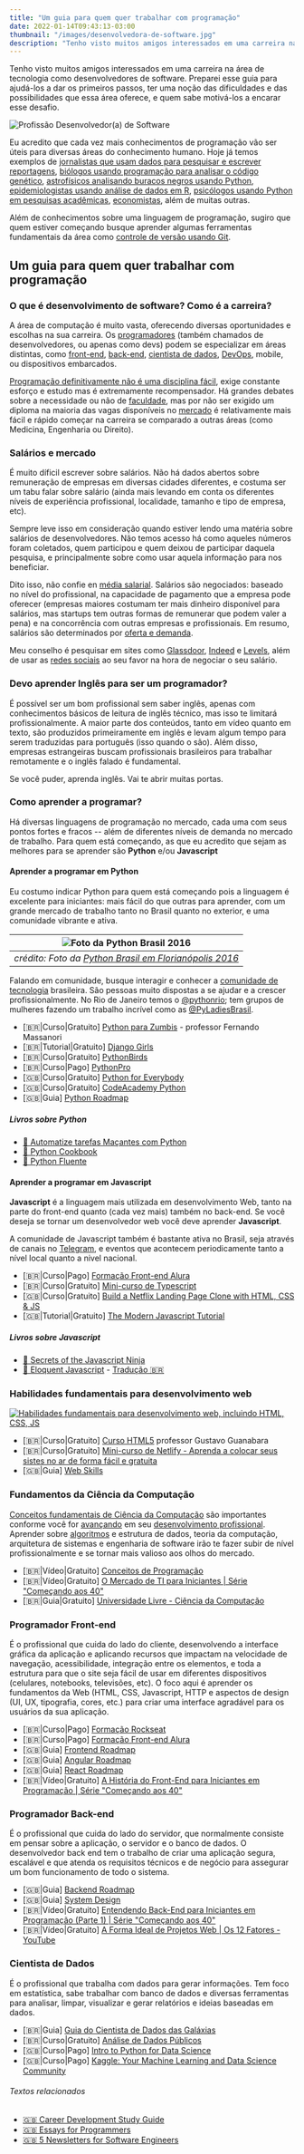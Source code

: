 ```yaml
---
title: "Um guia para quem quer trabalhar com programação"
date: 2022-01-14T09:43:13-03:00
thumbnail: "/images/desenvolvedora-de-software.jpg"
description: "Tenho visto muitos amigos interessados em uma carreira na área de tecnologia como desenvolvedores de software. Preparei esse guia para ajudá-los a dar os primeiros passos, ter uma noção das dificuldades e das possibilidades que essa área oferece, e quem sabe motivá-los a encarar esse desafio."
---
```


Tenho visto muitos amigos interessados em uma carreira na área de tecnologia como desenvolvedores de software. Preparei esse guia para ajudá-los a dar os primeiros passos, ter uma noção das dificuldades e das possibilidades que essa área oferece, e quem sabe motivá-los a encarar esse desafio.

![Profissão Desenvolvedor(a) de Software](/images/desenvolvedora-de-software.jpg)

Eu acredito que cada vez mais conhecimentos de programação vão ser úteis para diversas áreas do conhecimento humano. Hoje já temos exemplos de [jornalistas que usam dados para pesquisar e escrever reportagens](https://podcast.pizzadedados.com/e/episodio-036/), [biólogos usando programação para analisar o código genético](https://podcast.pizzadedados.com/e/episodio-023/), [astrofísicos analisando buracos negros usando Python](https://numpy.org/case-studies/blackhole-image/), [epidemiologistas usando análise de dados em R](https://github.com/adamkucharski/rules-of-contagion), [psicólogos usando Python em pesquisas acadêmicas](https://www.apa.org/science/about/psa/2019/07/python-research), [economistas](http://business.loyno.edu/why-economics-majors-should-learn-how-code), além de muitas outras.

Além de conhecimentos sobre uma linguagem de programação, sugiro que quem estiver começando busque aprender algumas ferramentas fundamentais da área como [controle de versão usando Git](https://www.udemy.com/course/git-e-github-para-iniciantes/).

## Um guia para quem quer trabalhar com programação

### O que é desenvolvimento de software? Como é a carreira?

A área de computação é muito vasta, oferecendo diversas oportunidades e escolhas na sua carreira. Os [programadores](https://www.alura.com.br/artigos/programador) (também chamados de desenvolvedores, ou apenas como devs) podem se especializar em  áreas distintas, como [front-end](https://www.alura.com.br/artigos/o-que-e-front-end-e-back-end), [back-end](https://www.alura.com.br/artigos/o-que-e-front-end-e-back-end), [cientista de dados](https://medium.com/databootcamp/quem-tem-medo-de-virar-cientista-de-dados-1-3-148ae98a01dd), [DevOps](https://roadmap.sh/devops), mobile, ou dispositivos embarcados.

[Programação definitivamente não é uma disciplina fácil](https://www.youtube.com/watch?v=V7oUDL7E1g4&list=PLdsnXVqbHDUcAWAN3cXHWnM9JEw2gjIN9&index=28), exige constante esforço e estudo mas é extremamente recompensador. Há grandes debates sobre a necessidade ou não de [faculdade](https://www.youtube.com/watch?v=iRjEa7N8wEo&list=PLdsnXVqbHDUcAWAN3cXHWnM9JEw2gjIN9&index=5), mas por não ser exigido um diploma na maioria das vagas disponíveis no [mercado](https://www.youtube.com/watch?v=O76ZfAIEukE&list=PLdsnXVqbHDUcAWAN3cXHWnM9JEw2gjIN9&index=14) é relativamente mais fácil e rápido começar na carreira se comparado a outras áreas (como Medicina, Engenharia ou Direito).

### Salários e mercado

É muito díficil escrever sobre salários. Não há dados abertos sobre remuneração de empresas em diversas cidades diferentes, e costuma ser um tabu falar sobre salário (ainda mais levando em conta os diferentes níveis de experiência profissional, localidade, tamanho e tipo de empresa, etc).

Sempre leve isso em consideração quando estiver lendo uma matéria sobre salários de desenvolvedores. Não temos acesso há como aqueles números foram coletados, quem participou e quem deixou de participar daquela pesquisa, e principalmente sobre como usar aquela informação para nos beneficiar.

Dito isso, não confie en [média salarial](https://www.youtube.com/watch?v=WwdNJM_3Cdo&t=11s). Salários são negociados: baseado no nível do profissional, na capacidade de pagamento que a empresa pode oferecer (empresas maiores costumam ter mais dinheiro disponível para salários, mas startups tem outras formas de remunerar que podem valer a pena) e na concorrência com outras empresas e profissionais. Em resumo, salários são determinados por [oferta e demanda](https://opentextbc.ca/principlesofeconomics/chapter/4-1-demand-and-supply-at-work-in-labor-markets/).

Meu conselho é pesquisar em sites como [Glassdoor](https://www.glassdoor.com.br/index.htm), [Indeed](https://br.indeed.com/?r=us) e [Levels](https://www.levels.fyi/), além de usar as [redes sociais](https://twitter.com/search?q=sal%C3%A1rio%20programador&src=typed_query&f=top) ao seu favor na hora de negociar o seu salário. 

### Devo aprender Inglês para ser um programador?

É possível ser um bom profissional sem saber inglês, apenas com conhecimentos básicos de leitura de inglês técnico, mas isso te limitará profissionalmente. A maior parte dos conteúdos, tanto em vídeo quanto em texto, são produzidos primeiramente em inglês e levam algum tempo para serem traduzidas para português (isso quando o são). Além disso, empresas estrangeiras buscam profissionais brasileiros para trabalhar remotamente e o inglês falado é fundamental.

Se você puder, aprenda inglês. Vai te abrir muitas portas.

### Como aprender a programar?

Há diversas linguagens de programação no mercado, cada uma com seus pontos fortes e fracos -- além de diferentes níveis de demanda no mercado de trabalho. Para quem está começando, as que eu acredito que sejam as melhores para se aprender são **Python** e/ou **Javascript**

#### Aprender a programar em Python

Eu costumo indicar Python para quem está começando pois a linguagem é excelente para iniciantes: mais fácil do que outras para aprender, com um grande mercado de trabalho tanto no Brasil quanto no exterior, e uma comunidade vibrante e ativa. 

| ![Foto da Python Brasil 2016](/images/python-brasil.jpg) |
|:--:|
| *crédito: Foto da [Python Brasil em Florianópolis 2016](http://2016.pythonbrasil.org.br)* |

Falando em comunidade, busque interagir e conhecer a [comunidade de tecnologia](https://listatelegram.github.io) brasileira. São pessoas muito dispostas a se ajudar e a crescer profissionalmente. No Rio de Janeiro temos o [@pythonrio](https://twitter.com/pythonrio); tem grupos de mulheres fazendo um trabalho incrível como as [@PyLadiesBrasil](https://twitter.com/PyLadiesBrasil). 

- [🇧🇷|Curso|Gratuito] [Python para Zumbis](https://www.youtube.com/playlist?list=PLUukMN0DTKCtbzhbYe2jdF4cr8MOWClXc) - professor Fernando Massanori
- [🇧🇷|Tutorial|Gratuito]  [Django Girls](https://tutorial.djangogirls.org/pt/)
- [🇧🇷|Curso|Gratuito] [PythonBirds](https://www.python.pro.br/modulos/descricao/python-birds/)
- [🇧🇷|Curso|Pago] [PythonPro](https://pythonpro.com.br/)
- [🇬🇧|Curso|Gratuito] [Python for Everybody](https://www.coursera.org/specializations/python)
- [🇬🇧|Curso|Gratuito] [CodeAcademy Python](https://www.codecademy.com/catalog/language/python)
- [🇬🇧|Guia] [Python Roadmap](https://roadmap.sh/python)

##### Livros sobre Python

- [📘 Automatize tarefas Maçantes com Python](https://t.co/3iy5QS6zMZ)
- [📘 Python Cookbook](https://www.amazon.com.br/Python-Cookbook-David-Beazley/dp/8575223321/)
- [📘 Python Fluente](https://www.amazon.com.br/Python-Fluente-Programa%C3%A7%C3%A3o-Concisa-Eficaz/dp/857522462X)

#### Aprender a programar em Javascript

**Javascript** é a linguagem mais utilizada em desenvolvimento Web, tanto na parte do front-end quanto (cada vez mais) também no back-end. Se você deseja se tornar um desenvolvedor web você deve aprender **Javascript**.

A comunidade de Javascript também é bastante ativa no Brasil, seja através de canais no [Telegram](https://telegram.me/javascriptbr), e eventos que acontecem periodicamente tanto a nível local quanto a nivel nacional.

- [🇧🇷|Curso|Pago] [Formação Front-end Alura](https://www.alura.com.br/formacao-front-end)
- [🇧🇷|Curso|Gratuito] [Mini-curso de Typescript](https://www.youtube.com/watch?v=mRixno_uE2o&list=PLlAbYrWSYTiPanrzauGa7vMuve7_vnXG_)
- [🇬🇧|Curso|Gratuito] [Build a Netflix Landing Page Clone with HTML, CSS & JS](https://www.youtube.com/watch?t=22&v=P7t13SGytRk&feature=youtu.be)
- [🇬🇧|Tutorial|Gratuito] [The Modern Javascript Tutorial](https://javascript.info/)

##### Livros sobre Javascript

- [📘 Secrets of the Javascript Ninja](https://www.amazon.com.br/Secrets-JavaScript-Ninja-John-Resig/dp/193398869X)
- [📘 Eloquent Javascript](https://eloquentjavascript.net/) - [Tradução 🇧🇷](https://github.com/braziljs/eloquente-javascript)

### Habilidades fundamentais para desenvolvimento web

[![Habilidades fundamentais para desenvolvimento web, incluindo HTML, CSS, JS](/images/web-skills.png)](https://andreasbm.github.io/web-skills/?compact)

- [🇧🇷|Curso|Gratuito] [Curso HTML5](https://www.cursoemvideo.com/curso/html5/) professor Gustavo Guanabara
- [🇧🇷|Curso|Gratuito] [Mini-curso de Netlify - Aprenda a colocar seus sistes no ar de forma fácil e gratuita](https://www.youtube.com/watch?v=a1cIjP1bueM&list=PLlAbYrWSYTiMGMxQf9JSoZUU1rgVpGPth)
- [🇬🇧|Guia] [Web Skills](https://andreasbm.github.io/web-skills/?compact)

### Fundamentos da Ciência da Computação

[Conceitos fundamentais de Ciência da Computação](https://www.guidopercu.dev/posts/career-development-study-guide/#computer-science) são importantes conforme você for [avançando](https://www.guidopercu.dev/posts/essays-for-programmers/) em seu [desenvolvimento profissional](https://www.guidopercu.dev/posts/career-development-study-guide/). Aprender sobre [algoritmos](https://www.guidopercu.dev/posts/career-development-study-guide/#algorithms) e estrutura de dados, teoria da computação, arquitetura de sistemas e engenharia de software irão te fazer subir de nível profissionalmente e se tornar mais valioso aos olhos do mercado.

- [🇧🇷|Vídeo|Gratuito] [Conceitos de Programação](https://www.youtube.com/watch?v=WObC_2e0kZk&list=PLdsnXVqbHDUcrE56CH8sXaPF3TTqoBP2z)
- [🇧🇷|Vídeo|Gratuito] [O Mercado de TI para Iniciantes | Série "Começando aos 40"](https://www.youtube.com/watch?v=O76ZfAIEukE&list=PLdsnXVqbHDUc7htGFobbZoNen3r_wm3ki)
- [🇧🇷|Guia|Gratuito] [Universidade Livre - Ciência da Computação](https://github.com/Universidade-Livre/ciencia-da-computacao)

### Programador Front-end

É o profissional que cuida do lado do cliente, desenvolvendo a interface gráfica da aplicação e aplicando recursos que impactam na velocidade de navegação, acessibilidade, integração entre os elementos, e toda a estrutura para que o site seja fácil de usar em diferentes dispositivos (celulares, notebooks, televisões, etc). O foco aqui é aprender os fundamentos da Web (HTML, CSS, Javascript, HTTP e aspectos de design (UI, UX, tipografia, cores, etc.) para criar uma interface agradável para os usuários da sua aplicação.

- [🇧🇷|Curso|Pago] [Formação Rockseat](https://www.rocketseat.com.br/)
- [🇧🇷|Curso|Pago] [Formação Front-end Alura](https://www.alura.com.br/formacao-front-end)
- [🇬🇧|Guia] [Frontend Roadmap](https://roadmap.sh/frontend)
- [🇬🇧|Guia] [Angular Roadmap](https://roadmap.sh/angular)
- [🇬🇧|Guia] [React Roadmap](https://roadmap.sh/react)
- [🇧🇷|Vídeo|Gratuito] [A História do Front-End para Iniciantes em Programação | Série "Começando aos 40"](https://www.youtube.com/watch?v=VKmPGmFY7H4)

### Programador Back-end

É o profissional que cuida do lado do servidor, que normalmente consiste em pensar sobre a aplicação, o servidor e o banco de dados. O desenvolvedor back end tem o trabalho de criar uma aplicação segura, escalável e que atenda os requisitos técnicos e de negócio para assegurar um bom funcionamento de todo o sistema.

- [🇬🇧|Guia] [Backend Roadmap](https://roadmap.sh/backend)
- [🇬🇧|Guia] [System Design](https://www.guidopercu.dev/posts/career-development-study-guide/#system-design)
- [🇧🇷|Vídeo|Gratuito] [Entendendo Back-End para Iniciantes em Programação (Parte 1) | Série "Começando aos 40"](https://www.youtube.com/watch?v=Qjk-cSW-jk4)
- [🇧🇷|Vídeo|Gratuito] [A Forma Ideal de Projetos Web | Os 12 Fatores - YouTube](https://www.youtube.com/watch?v=gpJgtED36U4)

### Cientista de Dados

É o profissional que trabalha com dados para gerar informações. Tem foco em estatística, sabe trabalhar com banco de dados e diversas ferramentas para analisar, limpar, visualizar e gerar relatórios e ideias baseadas em dados.

- [🇧🇷|Guia] [Guia do Cientista de Dados das Galáxias](https://github.com/PizzaDeDados/datascience-pizza)
- [🇧🇷|Curso|Gratuito] [Análise de Dados Públicos](https://www.youtube.com/playlist?list=PLUukMN0DTKCu6g2Lq1KXLnIX6Ilk4DAPI)
- [🇬🇧|Curso|Pago] [Intro to Python for Data Science](https://www.datacamp.com/courses/intro-to-python-for-data-science)
- [🇬🇧|Curso|Pago] [Kaggle: Your Machine Learning and Data Science Community](https://www.kaggle.com/learn)


###### Textos relacionados
- [🇬🇧 Career Development Study Guide](/posts/career-development-study-guide/)
- [🇬🇧 Essays for Programmers](/posts/essays-for-programmers/)
- [🇬🇧 5 Newsletters for Software Engineers](/posts/5-newsletters-for-software-engineers/)


